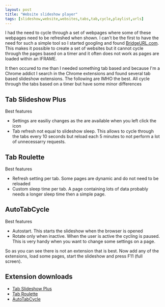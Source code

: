 ```yaml
---
layout: post
title: "Website slideshow player"
tags: [slideshow,website,websites,tabs,tab,cycle,playlist,urls]
---
```


I had the need to cycle through a set of webpages where some of these webpages need to be refreshed when shown. I can't be the first to have the need for such a simple tool so I started googling and found [BridgeURL.com](http://www.bridgeurl.com).  This makes it possible to create a set of websites but it cannot cycle through the pages based on a timer and it often does not work as pages are loaded within an IFRAME.

It then occured to me than I needed something tab based and because I'm a Chrome addict I search in the Chrome extensions and found several tab based slideshow extensions. The following are IMHO the best. All cycle through the tabs based on a timer but have some minor differences


Tab Slideshow Plus
---
 
Best features

* Settings  are easiliy changes as the are available when you left click the icon
* Tab refresh not equal to slideshow sleep. This allows to cycle through the tabs every 10 seconds but reload each 5 minutes to not perform a lot of unnecessarry requests.

Tab Roulette
---
 
Best features

* Refresh setting per tab. Some pages are dynamic and do not need to be reloaded
* Custom sleep time per tab. A page containing lots of data probably needs a longer sleep time then a simple page.

AutoTabCycle
---

Best features

* Autostart. This starts the slideshow when the browser is opened
* Rotate only when inactive. When the user is active the cycling is paused. This is very handy when you want to change some settings on a page.
 
 
 So as you can see there is not an extension that is best. Now add any of the extensions, load some pages, start the slideshow and press F11 (full screen).
 
 
Extension downloads
---

* [Tab Slideshow Plus](https://chrome.google.com/webstore/detail/tab-slideshow-plus/iaehgcjemgeldahhdeafbdeglfbaecll)
* [Tab Roulette](https://chrome.google.com/webstore/detail/tab-roulette/dlgdimppibbgkjbhnfbkgbfgiclmjlch)
* [AutoTabCycle](https://chrome.google.com/webstore/detail/autotabcycle/kofkcjokjipfdbogdaoendohnddmchbk)
